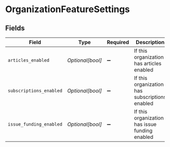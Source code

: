 # OrganizationFeatureSettings


## Fields

| Field                                          | Type                                           | Required                                       | Description                                    |
| ---------------------------------------------- | ---------------------------------------------- | ---------------------------------------------- | ---------------------------------------------- |
| `articles_enabled`                             | *Optional[bool]*                               | :heavy_minus_sign:                             | If this organization has articles enabled      |
| `subscriptions_enabled`                        | *Optional[bool]*                               | :heavy_minus_sign:                             | If this organization has subscriptions enabled |
| `issue_funding_enabled`                        | *Optional[bool]*                               | :heavy_minus_sign:                             | If this organization has issue funding enabled |